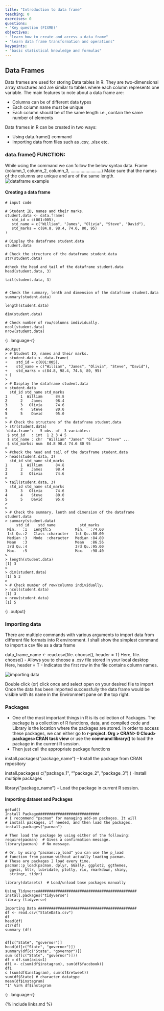 ```yaml
---
title: "Introduction to data frame"
teaching: 0
exercises: 0
questions:
- "Key question (FIXME)"
objectives:
- "learn how to create and access a data frame"
- "learn data frame transformation and operations"
keypoints:
- "basic statistical knowledge and formulas"
---
```


## Data Frames 

Data frames are used for storing Data tables in R. They are two-dimensional array structures and are similar to tables where each column represents one variable.
The main features to note about a data frame are: 

- Columns can be of different data types 
- Each column name must be unique 
- Each column should be of the same length i.e., contain the same number of elements
 
Data frames in R can be created in two ways: 
- Using data.frame() command 
- Importing data from files such as .csv, .xlsx etc. 

### data.frame() FUNCTION: 
While using the command we can follow the below syntax 
data. Frame (column_1, column_2, column_3, …………………….) 
Make sure that the names of the columns are unique and are of the same length.
![dataframe example](../fig/05-dataframe-example.png)

#### **Creating a data frame**
~~~
# input code

# Student ID, names and their marks.
student.data <- data.frame(
   std_id = c(001:005),
   std_name = c("William", "James", "Olivia", "Steve", "David"),
   std_marks = c(84.8, 98.4, 74.6, 80, 95)
)

# Display the dataframe student.data
student.data

# Check the structure of the dataframe student.data
str(student.data)

#check the head and tail of the dataframe student.data
head(student.data, 3)

tail(student.data, 3)


# Check the summary, lenth and dimension of the dataframe student.data
summary(student.data)

length(student.data)

dim(student.data)

# Check number of row/columns individually.
ncol(student.data)
nrow(student.data)

~~~
{: .language-r}

~~~
#output 
> # Student ID, names and their marks.
> student.data <- data.frame(
+    std_id = c(001:005),
+    std_name = c("William", "James", "Olivia", "Steve", "David"),
+    std_marks = c(84.8, 98.4, 74.6, 80, 95)
+ )
> 
> # Display the dataframe student.data
> student.data
  std_id std_name std_marks
1      1  William      84.8
2      2    James      98.4
3      3   Olivia      74.6
4      4    Steve      80.0
5      5    David      95.0
> 
> # Check the structure of the dataframe student.data
> str(student.data)
'data.frame':	5 obs. of  3 variables:
 $ std_id   : int  1 2 3 4 5
 $ std_name : chr  "William" "James" "Olivia" "Steve" ...
 $ std_marks: num  84.8 98.4 74.6 80 95
> 
> #check the head and tail of the dataframe student.data
> head(student.data, 3)
  std_id std_name std_marks
1      1  William      84.8
2      2    James      98.4
3      3   Olivia      74.6
> 
> tail(student.data, 3)
  std_id std_name std_marks
3      3   Olivia      74.6
4      4    Steve      80.0
5      5    David      95.0
> 
> 
> # Check the summary, lenth and dimension of the dataframe student.data
> summary(student.data)
     std_id    std_name           std_marks    
 Min.   :1   Length:5           Min.   :74.60  
 1st Qu.:2   Class :character   1st Qu.:80.00  
 Median :3   Mode  :character   Median :84.80  
 Mean   :3                      Mean   :86.56  
 3rd Qu.:4                      3rd Qu.:95.00  
 Max.   :5                      Max.   :98.40  
> 
> length(student.data)
[1] 3
> 
> dim(student.data)
[1] 5 3
> 
> # Check number of row/columns individually.
> ncol(student.data)
[1] 3
> nrow(student.data)
[1] 5
~~~
{: .output}
### Importing data 
There are multiple commands with various arguments to import data from different file formats into R environment. I shall show the simplest command to import a csv file as a data frame 

data_frame_name <- read.csv(file. choose(), header = T)
Here, file. choose() - Allows you to choose a .csv file stored in your local desktop
Here, header = T - Indicates the first row in the file contains column names.

![importing data](../fig/06-importing-data.PNG)

Double click (or) click once and select open on your desired file to import 
Once the data has been imported successfully the data frame would be visible with its name in the Environment pane on the top right.

### Packages 

-	One of the most important things in R is its collection of Packages. The package is a collection of R functions, data, and compiled code and Library is the location where the packages are stored. In order to access these packages, we can either go to **r-project. Org > CRAN> 0 Cloud> packages>CRAN task view** or use the **command library()** to load the package in the current R session.
-	Then just call the appropriate package functions 

install.packages("package_name") – Install the package from CRAN repository 

install.packages( c("package_1", “"package_2", "package_3") ) -Install multiple packages

library("package_name") – Load the package in current R session.

#### **Importing dataset and Packages**
~~~
getwd()
Install Package############################
# I recommend "pacman" for managing add-on packages. It will
# install packages, if needed, and then load the packages.
install.packages("pacman")

# Then load the package by using either of the following:
require(pacman)  # Gives a confirmation message.
library(pacman)  # No message.

# Or, by using "pacman::p_load" you can use the p_load
# function from pacman without actually loading pacman.
# These are packages I load every time.
pacman::p_load(pacman, dplyr, GGally, ggplot2, ggthemes, 
  ggvis, httr, lubridate, plotly, rio, rmarkdown, shiny, 
  stringr, tidyr) 

library(datasets)  # Load/unload base packages manually

Using Tidyverse#############################################
install.packages("tidyverse")
library (tidyverse)

Importing Data #############################################
df <- read.csv("StateData.csv")
df
head(df)
str(df) 
summary (df)


df[c("State", "governor")]
head(df[c("State", "governor")])
summary(df[c("State", "governor")]) 
sum (df[c("State", "governor")]))
df = df.sum(axis=1)
df1 <- c(sum(df$instagram), sum(df$facebook))
df1
c (sum(df$instagram), sum(df$retweet))
sum(df$State) # character datatype
mean(df$instagram)
"1" %in% df$instagram
~~~
{: .language-r}


{% include links.md %}
